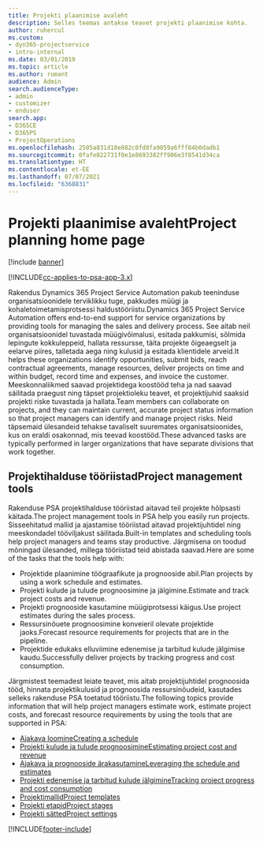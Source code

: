 ```yaml
---
title: Projekti plaanimise avaleht
description: Selles teemas antakse teavet projekti plaanimise kohta.
author: ruhercul
ms.custom:
- dyn365-projectservice
- intro-internal
ms.date: 03/01/2019
ms.topic: article
ms.author: rumant
audience: Admin
search.audienceType:
- admin
- customizer
- enduser
search.app:
- D365CE
- D365PS
- ProjectOperations
ms.openlocfilehash: 2505a831d18e882c0fd8fa9059a6fff84b0dadb1
ms.sourcegitcommit: 0fafe022731f0e1e8693382ff906e3f8541d34ca
ms.translationtype: HT
ms.contentlocale: et-EE
ms.lasthandoff: 07/07/2021
ms.locfileid: "6368831"
---
```

# <a name="project-planning-home-page"></a><span data-ttu-id="beceb-103">Projekti plaanimise avaleht</span><span class="sxs-lookup"><span data-stu-id="beceb-103">Project planning home page</span></span>

[!include [banner](../includes/psa-now-project-operations.md)]

[!INCLUDE[cc-applies-to-psa-app-3.x](../includes/cc-applies-to-psa-app-3x.md)]

<span data-ttu-id="beceb-104">Rakendus Dynamics 365 Project Service Automation pakub teeninduse organisatsioonidele terviklikku tuge, pakkudes müügi ja kohaletoimetamisprotsessi haldustööriistu.</span><span class="sxs-lookup"><span data-stu-id="beceb-104">Dynamics 365 Project Service Automation offers end-to-end support for service organizations by providing tools for managing the sales and delivery process.</span></span> <span data-ttu-id="beceb-105">See aitab neil organisatsioonidel tuvastada müügivõimalusi, esitada pakkumisi, sõlmida lepingute kokkuleppeid, hallata ressursse, täita projekte õigeaegselt ja eelarve piires, talletada aega ning kulusid ja esitada klientidele arveid.</span><span class="sxs-lookup"><span data-stu-id="beceb-105">It helps these organizations identify opportunities, submit bids, reach contractual agreements, manage resources, deliver projects on time and within budget, record time and expenses, and invoice the customer.</span></span> <span data-ttu-id="beceb-106">Meeskonnaliikmed saavad projektidega koostööd teha ja nad saavad säilitada praegust ning täpset projektioleku teavet, et projektijuhid saaksid projekti riske tuvastada ja hallata.</span><span class="sxs-lookup"><span data-stu-id="beceb-106">Team members can collaborate on projects, and they can maintain current, accurate project status information so that project managers can identify and manage project risks.</span></span> <span data-ttu-id="beceb-107">Neid täpsemaid ülesandeid tehakse tavaliselt suuremates organisatsioonides, kus on eraldi osakonnad, mis teevad koostööd.</span><span class="sxs-lookup"><span data-stu-id="beceb-107">These advanced tasks are typically performed in larger organizations that have separate divisions that work together.</span></span>

## <a name="project-management-tools"></a><span data-ttu-id="beceb-108">Projektihalduse tööriistad</span><span class="sxs-lookup"><span data-stu-id="beceb-108">Project management tools</span></span>

<span data-ttu-id="beceb-109">Rakenduse PSA projektihalduse tööriistad aitavad teil projekte hõlpsasti käitada.</span><span class="sxs-lookup"><span data-stu-id="beceb-109">The project management tools in PSA help you easily run projects.</span></span> <span data-ttu-id="beceb-110">Sisseehitatud mallid ja ajastamise tööriistad aitavad projektijuhtidel ning meeskondadel tööviljakust säilitada.</span><span class="sxs-lookup"><span data-stu-id="beceb-110">Built-in templates and scheduling tools help project managers and teams stay productive.</span></span> <span data-ttu-id="beceb-111">Järgmisena on toodud mõningad ülesanded, millega tööriistad teid abistada saavad.</span><span class="sxs-lookup"><span data-stu-id="beceb-111">Here are some of the tasks that the tools help with:</span></span>

- <span data-ttu-id="beceb-112">Projektide plaanimine töögraafikute ja prognooside abil.</span><span class="sxs-lookup"><span data-stu-id="beceb-112">Plan projects by using a work schedule and estimates.</span></span>
- <span data-ttu-id="beceb-113">Projekti kulude ja tulude prognoosimine ja jälgimine.</span><span class="sxs-lookup"><span data-stu-id="beceb-113">Estimate and track project costs and revenue.</span></span>
- <span data-ttu-id="beceb-114">Projekti prognooside kasutamine müügiprotsessi käigus.</span><span class="sxs-lookup"><span data-stu-id="beceb-114">Use project estimates during the sales process.</span></span>
- <span data-ttu-id="beceb-115">Ressursinõuete prognoosimine konveieril olevate projektide jaoks.</span><span class="sxs-lookup"><span data-stu-id="beceb-115">Forecast resource requirements for projects that are in the pipeline.</span></span>
- <span data-ttu-id="beceb-116">Projektide edukaks elluviimine edenemise ja tarbitud kulude jälgimise kaudu.</span><span class="sxs-lookup"><span data-stu-id="beceb-116">Successfully deliver projects by tracking progress and cost consumption.</span></span>

<span data-ttu-id="beceb-117">Järgmistest teemadest leiate teavet, mis aitab projektijuhtidel prognoosida tööd, hinnata projektikulusid ja prognoosida ressursinõudeid, kasutades selleks rakenduse PSA toetatud tööriistu.</span><span class="sxs-lookup"><span data-stu-id="beceb-117">The following topics provide information that will help project managers estimate work, estimate project costs, and forecast resource requirements by using the tools that are supported in PSA:</span></span>

- [<span data-ttu-id="beceb-118">Ajakava loomine</span><span class="sxs-lookup"><span data-stu-id="beceb-118">Creating a schedule</span></span>](project-creating.md)
- [<span data-ttu-id="beceb-119">Projekti kulude ja tulude prognoosimine</span><span class="sxs-lookup"><span data-stu-id="beceb-119">Estimating project cost and revenue</span></span>](project-estimating.md)
- [<span data-ttu-id="beceb-120">Ajakava ja prognooside ärakasutamine</span><span class="sxs-lookup"><span data-stu-id="beceb-120">Leveraging the schedule and estimates</span></span>](project-leveraging.md)
- [<span data-ttu-id="beceb-121">Projekti edenemise ja tarbitud kulude jälgimine</span><span class="sxs-lookup"><span data-stu-id="beceb-121">Tracking project progress and cost consumption</span></span>](project-tracking.md)
- [<span data-ttu-id="beceb-122">Projektimallid</span><span class="sxs-lookup"><span data-stu-id="beceb-122">Project templates</span></span>](project-templates.md)
- [<span data-ttu-id="beceb-123">Projekti etapid</span><span class="sxs-lookup"><span data-stu-id="beceb-123">Project stages</span></span>](project-stages.md)
- [<span data-ttu-id="beceb-124">Projekti sätted</span><span class="sxs-lookup"><span data-stu-id="beceb-124">Project settings</span></span>](project-settings.md)


[!INCLUDE[footer-include](../includes/footer-banner.md)]